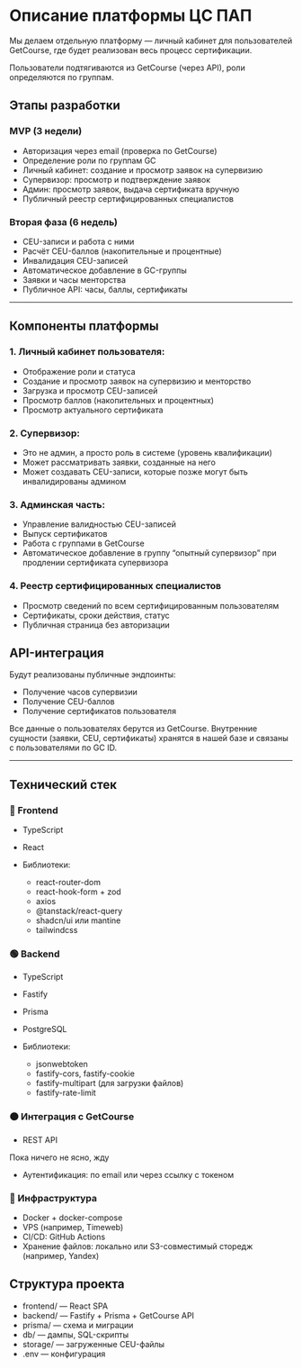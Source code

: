 # Описание платформы ЦС ПАП

Мы делаем отдельную платформу — личный кабинет для пользователей GetCourse, где будет реализован весь процесс сертификации.

Пользователи подтягиваются из GetCourse (через API), роли определяются по группам.

## Этапы разработки

### MVP (3 недели)

- Авторизация через email (проверка по GetCourse)
- Определение роли по группам GC
- Личный кабинет: создание и просмотр заявок на супервизию
- Супервизор: просмотр и подтверждение заявок
- Админ: просмотр заявок, выдача сертификата вручную
- Публичный реестр сертифицированных специалистов

### Вторая фаза (6 недель)

- CEU-записи и работа с ними
- Расчёт CEU-баллов (накопительные и процентные)
- Инвалидация CEU-записей
- Автоматическое добавление в GC-группы
- Заявки и часы менторства
- Публичное API: часы, баллы, сертификаты

---

## Компоненты платформы

### 1. Личный кабинет пользователя:

- Отображение роли и статуса
- Создание и просмотр заявок на супервизию и менторство
- Загрузка и просмотр CEU-записей
- Просмотр баллов (накопительных и процентных)
- Просмотр актуального сертификата

### 2. Супервизор:

- Это не админ, а просто роль в системе (уровень квалификации)
- Может рассматривать заявки, созданные на него
- Может создавать CEU-записи, которые позже могут быть инвалидированы админом

### 3. Админская часть:

- Управление валидностью CEU-записей
- Выпуск сертификатов
- Работа с группами в GetCourse
- Автоматическое добавление в группу “опытный супервизор” при продлении сертификата супервизора

### 4. Реестр сертифицированных специалистов

- Просмотр сведений по всем сертифицированным пользователям
- Сертификаты, сроки действия, статус
- Публичная страница без авторизации

## API-интеграция

Будут реализованы публичные эндпоинты:

- Получение часов супервизии
- Получение CEU-баллов
- Получение сертификатов пользователя

Все данные о пользователях берутся из GetCourse. Внутренние сущности (заявки, CEU, сертификаты) хранятся в нашей базе и связаны с пользователями по GC ID.

---

## Технический стек

### 🔵 Frontend

- TypeScript
- React
- Библиотеки:

  - react-router-dom
  - react-hook-form + zod
  - axios
  - @tanstack/react-query
  - shadcn/ui или mantine
  - tailwindcss

### 🟢 Backend

- TypeScript
- Fastify
- Prisma
- PostgreSQL
- Библиотеки:

  - jsonwebtoken
  - fastify-cors, fastify-cookie
  - fastify-multipart (для загрузки файлов)
  - fastify-rate-limit

### 🟠 Интеграция с GetCourse

- REST API

Пока ничего не ясно, жду

- Аутентификация: по email или через ссылку с токеном

### 🐳 Инфраструктура

- Docker + docker-compose
- VPS (например, Timeweb)
- CI/CD: GitHub Actions
- Хранение файлов: локально или S3-совместимый сторедж (например, Yandex)

## Структура проекта

- frontend/ — React SPA
- backend/ — Fastify + Prisma + GetCourse API
- prisma/ — схема и миграции
- db/ — дампы, SQL-скрипты
- storage/ — загруженные CEU-файлы
- .env — конфигурация
